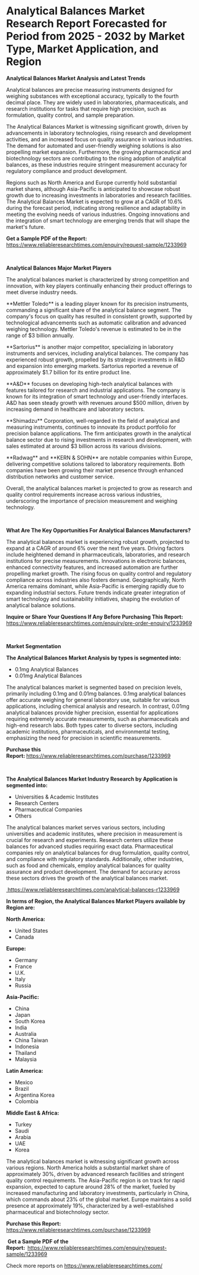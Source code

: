 <p><h1>Analytical Balances Market Research Report Forecasted for Period from 2025 -  2032 by Market Type, Market Application, and Region</h1></p><p><strong>Analytical Balances Market Analysis and Latest Trends</strong></p>
<p><p>Analytical balances are precise measuring instruments designed for weighing substances with exceptional accuracy, typically to the fourth decimal place. They are widely used in laboratories, pharmaceuticals, and research institutions for tasks that require high precision, such as formulation, quality control, and sample preparation.</p><p>The Analytical Balances Market is witnessing significant growth, driven by advancements in laboratory technologies, rising research and development activities, and an increased focus on quality assurance in various industries. The demand for automated and user-friendly weighing solutions is also propelling market expansion. Furthermore, the growing pharmaceutical and biotechnology sectors are contributing to the rising adoption of analytical balances, as these industries require stringent measurement accuracy for regulatory compliance and product development.</p><p>Regions such as North America and Europe currently hold substantial market shares, although Asia-Pacific is anticipated to showcase robust growth due to increasing investments in laboratories and research facilities. The Analytical Balances Market is expected to grow at a CAGR of 10.6% during the forecast period, indicating strong resilience and adaptability in meeting the evolving needs of various industries. Ongoing innovations and the integration of smart technology are emerging trends that will shape the market's future.</p></p>
<p><strong>Get a Sample PDF of the Report:&nbsp;</strong> <a href="https://www.reliableresearchtimes.com/enquiry/request-sample/1233969?utm_campaign=2183&utm_medium=2&utm_source=Github&utm_content=ia&utm_term=21022025&utm_id=analytical-balances">https://www.reliableresearchtimes.com/enquiry/request-sample/1233969</a></p>
<p>&nbsp;</p>
<p><strong>Analytical Balances Major Market Players</strong></p>
<p><p>The analytical balances market is characterized by strong competition and innovation, with key players continually enhancing their product offerings to meet diverse industry needs. </p><p>**Mettler Toledo** is a leading player known for its precision instruments, commanding a significant share of the analytical balance segment. The company's focus on quality has resulted in consistent growth, supported by technological advancements such as automatic calibration and advanced weighing technology. Mettler Toledo's revenue is estimated to be in the range of $3 billion annually.</p><p>**Sartorius** is another major competitor, specializing in laboratory instruments and services, including analytical balances. The company has experienced robust growth, propelled by its strategic investments in R&D and expansion into emerging markets. Sartorius reported a revenue of approximately $1.7 billion for its entire product line.</p><p>**A&D** focuses on developing high-tech analytical balances with features tailored for research and industrial applications. The company is known for its integration of smart technology and user-friendly interfaces. A&D has seen steady growth with revenues around $500 million, driven by increasing demand in healthcare and laboratory sectors.</p><p>**Shimadzu** Corporation, well-regarded in the field of analytical and measuring instruments, continues to innovate its product portfolio for precision balance applications. The firm anticipates growth in the analytical balance sector due to rising investments in research and development, with sales estimated at around $3 billion across its various divisions.</p><p>**Radwag** and **KERN & SOHN** are notable companies within Europe, delivering competitive solutions tailored to laboratory requirements. Both companies have been growing their market presence through enhanced distribution networks and customer service.</p><p>Overall, the analytical balances market is projected to grow as research and quality control requirements increase across various industries, underscoring the importance of precision measurement and weighing technology.</p></p>
<p>&nbsp;</p>
<p><strong>What Are The Key Opportunities For Analytical Balances Manufacturers?</strong></p>
<p><p>The analytical balances market is experiencing robust growth, projected to expand at a CAGR of around 6% over the next five years. Driving factors include heightened demand in pharmaceuticals, laboratories, and research institutions for precise measurements. Innovations in electronic balances, enhanced connectivity features, and increased automation are further propelling market growth. The rising focus on quality control and regulatory compliance across industries also fosters demand. Geographically, North America remains dominant, while Asia-Pacific is emerging rapidly due to expanding industrial sectors. Future trends indicate greater integration of smart technology and sustainability initiatives, shaping the evolution of analytical balance solutions.</p></p>
<p><strong>Inquire or Share Your Questions If Any Before Purchasing This Report:</strong> <a href="https://www.reliableresearchtimes.com/enquiry/pre-order-enquiry/1233969?utm_campaign=2183&utm_medium=2&utm_source=Github&utm_content=ia&utm_term=21022025&utm_id=analytical-balances">https://www.reliableresearchtimes.com/enquiry/pre-order-enquiry/1233969</a></p>
<p>&nbsp;</p>
<p><strong>Market Segmentation</strong></p>
<p><strong>The Analytical Balances Market Analysis by types is segmented into:</strong></p>
<p><ul><li>0.1mg Analytical Balances</li><li>0.01mg Analytical Balances</li></ul></p>
<p><p>The analytical balances market is segmented based on precision levels, primarily including 0.1mg and 0.01mg balances. 0.1mg analytical balances offer accurate weighing for general laboratory use, suitable for various applications, including chemical analysis and research. In contrast, 0.01mg analytical balances provide higher precision, essential for applications requiring extremely accurate measurements, such as pharmaceuticals and high-end research labs. Both types cater to diverse sectors, including academic institutions, pharmaceuticals, and environmental testing, emphasizing the need for precision in scientific measurements.</p></p>
<p><strong>Purchase this Report:&nbsp;</strong><a href="https://www.reliableresearchtimes.com/purchase/1233969?utm_campaign=2183&utm_medium=2&utm_source=Github&utm_content=ia&utm_term=21022025&utm_id=analytical-balances">https://www.reliableresearchtimes.com/purchase/1233969</a></p>
<p>&nbsp;</p>
<p><strong>The Analytical Balances Market Industry Research by Application is segmented into:</strong></p>
<p><ul><li>Universities & Academic Institutes</li><li>Research Centers</li><li>Pharmaceutical Companies</li><li>Others</li></ul></p>
<p><p>The analytical balances market serves various sectors, including universities and academic institutes, where precision in measurement is crucial for research and experiments. Research centers utilize these balances for advanced studies requiring exact data. Pharmaceutical companies rely on analytical balances for drug formulation, quality control, and compliance with regulatory standards. Additionally, other industries, such as food and chemicals, employ analytical balances for quality assurance and product development. The demand for accuracy across these sectors drives the growth of the analytical balances market.</p></p>
<p><a href="https://www.reliableresearchtimes.com/analytical-balances-r1233969?utm_campaign=2183&utm_medium=2&utm_source=Github&utm_content=ia&utm_term=21022025&utm_id=analytical-balances">&nbsp;https://www.reliableresearchtimes.com/analytical-balances-r1233969</a></p>
<p><strong>In terms of Region, the Analytical Balances Market Players available by Region are:</strong></p>
<p>
    <p> <strong> North America: </strong>
        <ul>
            <li>United States</li>
            <li>Canada</li>
        </ul>
        </p> 
    <p> <strong> Europe: </strong>
        <ul>
            <li>Germany</li>
            <li>France</li>
            <li>U.K.</li>
            <li>Italy</li>
            <li>Russia</li>
        </ul>
        </p> 
    <p> <strong> Asia-Pacific: </strong>
        <ul>
            <li>China</li>
            <li>Japan</li>
            <li>South Korea</li>
            <li>India</li>
            <li>Australia</li>
            <li>China Taiwan</li>
            <li>Indonesia</li>
            <li>Thailand</li>
            <li>Malaysia</li>
        </ul>
        </p> 
    <p> <strong> Latin America: </strong>
        <ul>
            <li>Mexico</li>
            <li>Brazil</li>
            <li>Argentina Korea</li>
            <li>Colombia</li>
        </ul>
        </p> 
    <p> <strong> Middle East & Africa: </strong>
        <ul>
            <li>Turkey</li>
            <li>Saudi</li>
            <li>Arabia</li>
            <li>UAE</li>
            <li>Korea</li>
        </ul>
    </p>
    </p>
<p><p>The analytical balances market is witnessing significant growth across various regions. North America holds a substantial market share of approximately 30%, driven by advanced research facilities and stringent quality control requirements. The Asia-Pacific region is on track for rapid expansion, expected to capture around 28% of the market, fueled by increased manufacturing and laboratory investments, particularly in China, which commands about 23% of the global market. Europe maintains a solid presence at approximately 19%, characterized by a well-established pharmaceutical and biotechnology sector.</p></p>
<p><strong>Purchase this Report: </strong><a href="https://www.reliableresearchtimes.com/purchase/1233969?utm_campaign=2183&utm_medium=2&utm_source=Github&utm_content=ia&utm_term=21022025&utm_id=analytical-balances">https://www.reliableresearchtimes.com/purchase/1233969</a></p>
<p>&nbsp;<strong>Get a Sample PDF of the Report:&nbsp;&nbsp;</strong><a href="https://www.reliableresearchtimes.com/enquiry/request-sample/1233969?utm_campaign=2183&utm_medium=2&utm_source=Github&utm_content=ia&utm_term=21022025&utm_id=analytical-balances">https://www.reliableresearchtimes.com/enquiry/request-sample/1233969</a></p>
<p><strong></strong></p>
<p>Check more reports on <a href="https://www.reliableresearchtimes.com/?utm_campaign=2183&utm_medium=2&utm_source=Github&utm_content=ia&utm_term=21022025&utm_id=analytical-balances">https://www.reliableresearchtimes.com/</a></p>